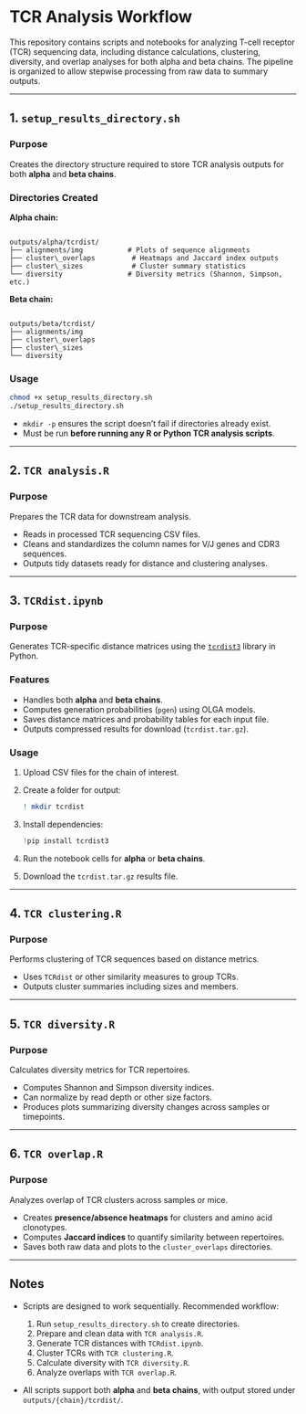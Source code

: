 
# TCR Analysis Workflow

This repository contains scripts and notebooks for analyzing T-cell receptor (TCR) sequencing data, including distance calculations, clustering, diversity, and overlap analyses for both alpha and beta chains. The pipeline is organized to allow stepwise processing from raw data to summary outputs.

---

## 1. `setup_results_directory.sh`

### Purpose
Creates the directory structure required to store TCR analysis outputs for both **alpha** and **beta chains**.

### Directories Created

**Alpha chain:**
```

outputs/alpha/tcrdist/
├── alignments/img           # Plots of sequence alignments
├── cluster\_overlaps         # Heatmaps and Jaccard index outputs
├── cluster\_sizes            # Cluster summary statistics
└── diversity                # Diversity metrics (Shannon, Simpson, etc.)

```

**Beta chain:**
```

outputs/beta/tcrdist/
├── alignments/img
├── cluster\_overlaps
├── cluster\_sizes
└── diversity

````

### Usage
```bash
chmod +x setup_results_directory.sh
./setup_results_directory.sh
````

* `mkdir -p` ensures the script doesn’t fail if directories already exist.
* Must be run **before running any R or Python TCR analysis scripts**.

---

## 2. `TCR analysis.R`

### Purpose

Prepares the TCR data for downstream analysis.

* Reads in processed TCR sequencing CSV files.
* Cleans and standardizes the column names for V/J genes and CDR3 sequences.
* Outputs tidy datasets ready for distance and clustering analyses.

---

## 3. `TCRdist.ipynb`

### Purpose

Generates TCR-specific distance matrices using the [`tcrdist3`](https://tcrdist3.readthedocs.io/en/latest/tcrdistances.html) library in Python.

### Features

* Handles both **alpha** and **beta chains**.
* Computes generation probabilities (`pgen`) using OLGA models.
* Saves distance matrices and probability tables for each input file.
* Outputs compressed results for download (`tcrdist.tar.gz`).

### Usage

1. Upload CSV files for the chain of interest.
2. Create a folder for output:

   ```bash
   ! mkdir tcrdist
   ```
3. Install dependencies:

   ```python
   !pip install tcrdist3
   ```
4. Run the notebook cells for **alpha** or **beta chains**.
5. Download the `tcrdist.tar.gz` results file.

---

## 4. `TCR clustering.R`

### Purpose

Performs clustering of TCR sequences based on distance metrics.

* Uses `TCRdist` or other similarity measures to group TCRs.
* Outputs cluster summaries including sizes and members.

---

## 5. `TCR diversity.R`

### Purpose

Calculates diversity metrics for TCR repertoires.

* Computes Shannon and Simpson diversity indices.
* Can normalize by read depth or other size factors.
* Produces plots summarizing diversity changes across samples or timepoints.

---

## 6. `TCR overlap.R`

### Purpose

Analyzes overlap of TCR clusters across samples or mice.

* Creates **presence/absence heatmaps** for clusters and amino acid clonotypes.
* Computes **Jaccard indices** to quantify similarity between repertoires.
* Saves both raw data and plots to the `cluster_overlaps` directories.

---

## Notes

* Scripts are designed to work sequentially. Recommended workflow:

  1. Run `setup_results_directory.sh` to create directories.
  2. Prepare and clean data with `TCR analysis.R`.
  3. Generate TCR distances with `TCRdist.ipynb`.
  4. Cluster TCRs with `TCR clustering.R`.
  5. Calculate diversity with `TCR diversity.R`.
  6. Analyze overlaps with `TCR overlap.R`.

* All scripts support both **alpha** and **beta chains**, with output stored under `outputs/{chain}/tcrdist/`.

